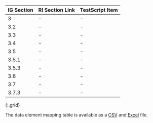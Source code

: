 <!-- attachments_to_requests.md
*****************************************************************************************************
*                                  WARNING: DO NOT EDIT THIS FILE                                   *
*                                                                                                   *
* This file is generated by csv_to_markdown_tabler.ipynb. Any edits you make to this file will be   *
* overwritten                                                                                       *
* To change the contents of this file, edit input/images/cross-reference.csv                     *
*****************************************************************************************************
-->

| IG Section | RI Section Link | TestScript Item |
|---|---|---|
| 3 | - | - |
| 3.2 | - | - |
| 3.3 | - | - |
| 3.4 | - | - |
| 3.5 | - | - |
| 3.5.1 | - | - |
| 3.5.3 | - | - |
| 3.6 | - | - |
| 3.7 | - | - |
| 3.7.3 | - | - |
{:.grid}

The data element mapping table is available as a [CSV](data-element-mapping.csv) and [Excel](data-element-mapping.xlsx) file.